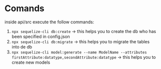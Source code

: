 # Comands

inside api/src execute the follow commands:

1. `npx sequelize-cli db:create` -> this helps you to create the db who has been specified in config.json
2. `npx sequelize-cli db:migrate`  -> this helps you to migrate the tables into de db
3. `npx sequelize-cli model:generate --name ModelName --attributes firstAttribute:datatype,secondAttribute:datatype` -> this helps you to create new models